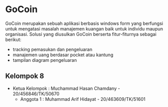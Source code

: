 # GoCoin
GoCoin merupakan sebuah aplikasi berbasis windows form yang berfungsi untuk mengatasi masalah manajemen kuangan baik untuk individu maupun organisasi. 
Solusi yang diusulkan GoCoin berserta fitur-fiturnya sebagai berikut: 
- tracking pemasukan dan pengeluaran 
- manajemen uang berdasar pocket atau kantung 
- tampilan diagram pengeluaran


## Kelompok 8
- Ketua Kelompok	: Muchammad Hasan Chamdany - 20/456846/TK/50670
	- Anggota 1		: Muhammad Arif Hidayat - 20/463609/TK/51601
